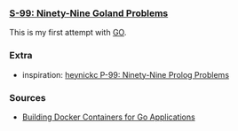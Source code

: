 ### [S-99: Ninety-Nine Goland Problems](http://www.ic.unicamp.br/~meidanis/courses/mc336/2009s2/prolog/problemas/)

This is my first attempt with [GO](https://golang.org/).

### Extra

* inspiration: [heynickc P-99: Ninety-Nine Prolog Problems](https://github.com/heynickc/ninety_nine_prolog)


### Sources

* [Building Docker Containers for Go Applications](https://www.callicoder.com/docker-golang-image-container-example/)